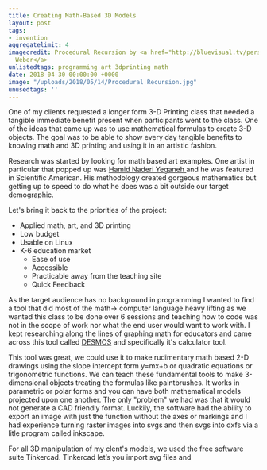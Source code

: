 ```yaml
---
title: Creating Math-Based 3D Models
layout: post
tags:
- invention
aggregatelimit: 4
imagecredit: Procedural Recursion by <a href="http://bluevisual.tv/personal/pyramidfractal/">Kevin
  Weber</a>
unlistedtags: programming art 3dprinting math
date: 2018-04-30 00:00:00 +0000
image: "/uploads/2018/05/14/Procedural Recursion.jpg"
unusedtags: ''
---
```

One of my clients requested a longer form 3-D Printing class that needed a tangible immediate benefit present when participants went to the class. One of the ideas that came up was to use mathematical formulas to create 3-D objects. The goal was to be able to show every day tangible benefits to knowing math and 3D printing and using it in an artistic fashion. <!--excerpt-->

Research was started by looking for math based art examples. One artist in particular that popped up was <a href="https://www.scientificamerican.com/author/hamid-naderi-yeganeh/"> Hamid Naderi Yeganeh </a> and he was featured in Scientific American. His methodology created gorgeous mathematics but getting up to speed to do what he does was a bit outside our target demographic.

Let's bring it back to the priorities of the project:

* Applied math, art, and 3D printing
* Low budget
* Usable on Linux
* K-6 education market
  * Ease of use
  * Accessible
  * Practicable away from the teaching site
  * Quick Feedback

As the target audience has no background in programming I wanted to find a tool that did most of the math-> computer language  heavy lifting as we wanted this class to be done over 6 sessions and teaching how to code was not in the scope of work nor what the end user would want to work with. I kept researching along the lines of graphing math for educators and came across this tool called <a href="https://www.desmos.com/">DESMOS</a> and specifically it's calculator tool.

This tool was great, we could use it to make rudimentary math based 2-D drawings using the slope intercept form y=mx+b or quadratic equations or trigonometric functions. We can teach these fundamental tools to make 3-dimensional objects treating the formulas like paintbrushes. It works in parametric or polar forms and you can have both mathematical models projected upon one another. The only "problem" we had was that it would not generate a CAD friendly format. Luckily, the software had the ability to export an image with just the function without the axes or markings and I had experience turning raster images into svgs and then svgs into dxfs via a litle program called inkscape.

For all 3D manipulation  of my clent's models, we used the free software suite Tinkercad. Tinkercad let’s you import svg files and 